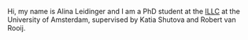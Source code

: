 Hi, my name is Alina Leidinger and I am a PhD student at the <a href="https://www.illc.uva.nl/">ILLC</a> at the University of Amsterdam, supervised by Katia Shutova and Robert van Rooij.
